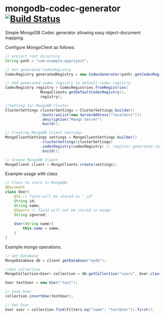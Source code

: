 # mongodb-codec-generator [![Build Status](https://travis-ci.org/prafsoni/mongodb-codec-generator.svg?branch=master)](https://travis-ci.org/prafsoni/mongodb-codec-generator)

Simple MongoDB Codec generator allowing easy object-document mapping.

Configure MongoClient as follows:
```java
// project root directory
String path = "com.example.myproject";

// Get generated CodecRegistry
CodecRegistry generatedRegistry = new CodecGenerator(path).getCodecRegistry();

// Add generated codec registry to default codec registry
CodecRegistry registry = CodecRegistries.fromRegistries(
                MongoClients.getDefaultCodecRegistry(),
                registry);

//Setting for MongoDB Cluster
ClusterSettings clusterSettings = ClusterSettings.builder()
                .hosts(asList(new ServerAddress("localhost")))
                .description("Mongo Server")
                .build();

// Creating MongoDB Client Settings
MongoClientSettings settings = MongoClientSettings.builder()
                .clusterSettings(clusterSettings)
                .codecRegistry(codecRegistry) // register generated codec with settings
                .build();

// Create MongoDB Client
MongoClient client = MongoClients.create(settings);
```

Example usage with class

```java
// Class to store in MongoDB.
@Document
class User{
    @Id // field will be stored as "_id"
    String id;
    String name;
    @Ignore // field will not be stored in mongo
    String ignored;
    
    User(String name){
        this.name = name;
    }
}
```

Example mongo operations.

```java
// Get Database
MongoDatabase db = client.getDatabase("mydb");

//Get Collection
MongoCollection<User> collection = db.getCollection("users", User.class);

User testUser = new User("test");

// Save User
collection.insertOne(testUser);

// Get User
User user = collection.find(Filters.eq("name": "testUser")).first();
```

